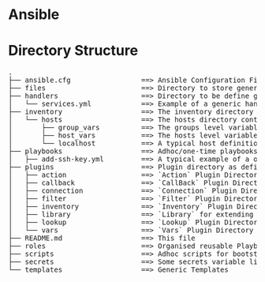 Ansible
=======


Directory Structure
===================
<pre>
.
├── ansible.cfg                 ==> Ansible Configuration File
├── files                       ==> Directory to store generic/adhoc files
├── handlers                    ==> Directory to be define generic/adhoc handler
│   └── services.yml            ==> Example of a generic handler
├── inventory                   ==> The inventory directory as defined in `ansible.cfg`
│   └── hosts                   ==> The hosts directory containing the hosts definition
│       ├── group_vars          ==> The groups level variable directory
│       ├── host_vars           ==> The hosts level variable directory
│       └── localhost           ==> A typical host definition 
├── playbooks                   ==> Adhoc/one-time playbooks 
│   ├── add-ssh-key.yml         ==> A typical example of a one-time/adhoc playbook
├── plugins                     ==> Plugin directory as defined in `ansible.cfg`
│   ├── action                  ==> `Action` Plugin Directory
│   ├── callback                ==> `CallBack` Plugin Directory
│   ├── connection              ==> `Connection` Plugin Directory
│   ├── filter                  ==> `Filter` Plugin Directory
│   ├── inventory               ==> `Inventory` Plugin Directory [not supported by core Ansible]
│   ├── library                 ==> `Library` for extending Ansible Module Capability
│   ├── lookup                  ==> `Lookup` Plugin Directory
│   └── vars                    ==> `Vars` Plugin Directory
├── README.md                   ==> This file
├── roles                       ==> Organised reusable Playbooks
├── scripts                     ==> Adhoc scripts for bootstrapping, etc. May not be connected to Ansible
├── secrets                     ==> Some secrets variable like pems
└── templates                   ==> Generic Templates
</pre>
